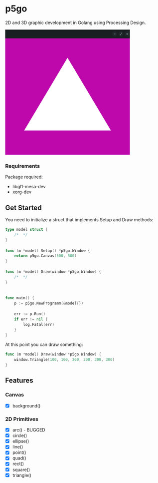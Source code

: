 # p5go

2D and 3D graphic development in Golang using Processing Design.

<img src="resources/window_example.png" alt="example"
	title="p5go" width="400" height="400"/>


### Requirements

Package required:

* libgl1-mesa-dev
* xorg-dev

## Get Started

You need to initialize a struct that implements Setup and Draw methods:

```go
type model struct {
	/*  */
}

func (m *model) Setup() *p5go.Window {
	return p5go.Canvas(500, 500)
}

func (m *model) Draw(window *p5go.Window) {
	/*  */
}


func main() {
	p := p5go.NewProgramm(&model{})

	err := p.Run()
	if err != nil {
		log.Fatal(err)
	}
}
```

At this point you can draw something:

```go
func (m *model) Draw(window *p5go.Window) {
	window.Triangle(100, 100, 200, 200, 300, 300)
}
```

## Features

### Canvas

- [x] background()


### 2D Primitives
- [x] arc() - BUGGED
- [x] circle()
- [x] ellipse()
- [x] line()
- [x] point()
- [x] quad()
- [x] rect()
- [x] square()
- [x] triangle()
